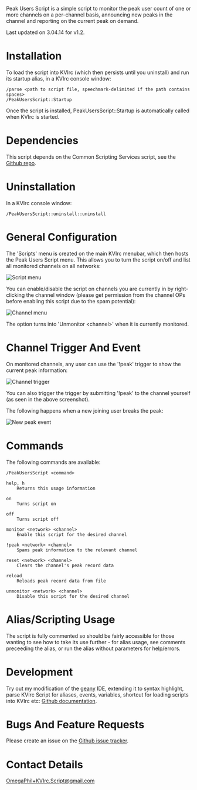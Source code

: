 Peak Users Script is a simple script to monitor the peak user count of one or more channels on a per-channel basis, announcing new peaks in the channel and reporting on the current peak on demand.

Last updated on 3.04.14 for v1.2.


Installation
============

To load the script into KVIrc (which then persists until you uninstall) and run its startup alias, in a KVIrc console window:

    /parse <path to script file, speechmark-delimited if the path contains spaces>
    /PeakUsersScript::Startup

Once the script is installed, PeakUsersScript::Startup is automatically called when KVIrc is started.


Dependencies
============

This script depends on the Common Scripting Services script, see the [Github repo](https://github.com/OmegaPhil/kvirc-common-scripting-services).


Uninstallation
==============

In a KVIrc console window:

    /PeakUsersScript::uninstall::uninstall


General Configuration
=====================

The 'Scripts' menu is created on the main KVIrc menubar, which then hosts the Peak Users Script menu. This allows you to turn the script on/off and list all monitored channels on all networks:

![Script menu](https://f92fac806bf10a96c0b8-8a0a46e5f1a5cc9854958bc3503f0f88.ssl.cf1.rackcdn.com/media_entries/7478/script-menu.png)

You can enable/disable the script on channels you are currently in by right-clicking the channel window (please get permission from the channel OPs before enabling this script due to the spam potential):

![Channel menu](https://f92fac806bf10a96c0b8-8a0a46e5f1a5cc9854958bc3503f0f88.ssl.cf1.rackcdn.com/media_entries/7479/channel-menu.png)

The option turns into 'Unmonitor <channel\>' when it is currently monitored.


Channel Trigger And Event
=========================

On monitored channels, any user can use the '!peak' trigger to show the current peak information:

![Channel trigger](https://f92fac806bf10a96c0b8-8a0a46e5f1a5cc9854958bc3503f0f88.ssl.cf1.rackcdn.com/media_entries/7480/channel-peak-trigger.png)

You can also trigger the trigger by submitting '!peak' to the channel yourself (as seen in the above screenshot).

The following happens when a new joining user breaks the peak:

![New peak event](https://f92fac806bf10a96c0b8-8a0a46e5f1a5cc9854958bc3503f0f88.ssl.cf1.rackcdn.com/media_entries/7501/new-peak-event.png)


Commands
========

The following commands are available:

    /PeakUsersScript <command>
    
    help, h
        Returns this usage information
        
    on
        Turns script on
        
    off
        Turns script off

    monitor <network> <channel>
        Enable this script for the desired channel

    !peak <network> <channel>
        Spams peak information to the relevant channel

    reset <network> <channel>
        Clears the channel's peak record data

    reload
        Reloads peak record data from file

    unmonitor <network> <channel>
        Disable this script for the desired channel


Alias/Scripting Usage
=====================

The script is fully commented so should be fairly accessible for those wanting to see how to take its use further - for alias usage, see comments preceeding the alias, or run the alias without parameters for help/errors.


Development
===========

Try out my modification of the [geany](http://www.geany.org/) IDE, extending it to syntax highlight, parse KVIrc Script for aliases, events, variables, shortcut for loading scripts into KVIrc etc: [Github documentation](https://github.com/OmegaPhil/geany-kvircscript/wiki/README---KVIrc-Script-Integration).


Bugs And Feature Requests
=========================

Please create an issue on the [Github issue tracker](https://github.com/OmegaPhil/kvirc-peak-users-script/issues).


Contact Details
===============

OmegaPhil+KVIrc.Script@gmail.com
